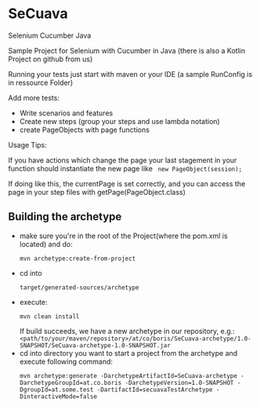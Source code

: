# SeCuava

Selenium Cucumber Java

Sample Project for Selenium with Cucumber in Java (there is also a Kotlin Project on github from us)

Running your tests just start with maven or your IDE (a sample RunConfig is in ressource Folder)

Add more tests:

* Write scenarios and features
* Create new steps (group your steps and use lambda notation)
* create PageObjects with page functions

Usage Tips:

If you have actions which change the page your last stagement in your function should instantiate the new page like
``` new PageObject(session);```

If doing like this, the currentPage is set correctly, and you can access the page in your step files with getPage(PageObject.class)

## Building the archetype

- make sure you're in the root of the Project(where the pom.xml is located) and do:
  ```shell
  mvn archetype:create-from-project
  ```
- cd into
  ```
  target/generated-sources/archetype
  ``` 
- execute:
  ```shell
  mvn clean install
  ```  
  If build succeeds, we have a new archetype in our repository,
  e.g.: `<path/to/your/maven/repository>/at/co/boris/SeCuava-archetype/1.0-SNAPSHOT/SeCuava-archetype-1.0-SNAPSHOT.jar`
- cd into directory you want to start a project from the archetype and execute following command:
  ```shell
  mvn archetype:generate -DarchetypeArtifactId=SeCuava-archetype -DarchetypeGroupId=at.co.boris -DarchetypeVersion=1.0-SNAPSHOT -DgroupId=at.some.test -DartifactId=secuavaTestArchetype -DinteractiveMode=false
  ```

